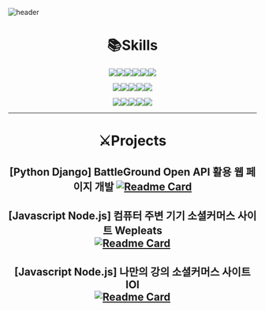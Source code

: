 ![header](https://capsule-render.vercel.app/api?type=waving&color=auto&height=270&section=header&text=Jungwoo&nbsp;Wi&fontSize=90&fontAlign=50&fontAlignY=40)

<div align="center">
  
# 📚Skills
  
<img src="https://img.shields.io/badge/javascript-F7DF1E.svg?style=for-the-badge&logo=javascript&logoColor=black" /><img src="https://img.shields.io/badge/node.js-339933?style=for-the-badge&logo=Node.js&logoColor=white"><img src="https://img.shields.io/badge/html5-E34F26?style=for-the-badge&logo=html5&logoColor=white"><img src="https://img.shields.io/badge/css-1572B6?style=for-the-badge&logo=css3&logoColor=white"><img src="https://img.shields.io/badge/express-000000?style=for-the-badge&logo=express&logoColor=white"><img src="https://img.shields.io/badge/jquery-0769AD?style=for-the-badge&logo=jquery&logoColor=white">
<br>

<img src="https://img.shields.io/badge/python-3776AB?style=for-the-badge&logo=python&logoColor=white"><img src="https://img.shields.io/badge/django-092E20?style=for-the-badge&logo=django&logoColor=white"><img src="https://img.shields.io/badge/pandas-150458?style=for-the-badge&logo=pandas&logoColor=white"><img src="https://img.shields.io/badge/nginx-009639?style=for-the-badge&logo=nginx&logoColor=white"><img src="https://img.shields.io/badge/gunicorn-499848?style=for-the-badge&logo=gunicorn&logoColor=white">
<br>

<img src="https://img.shields.io/badge/mysql-4479A1?style=for-the-badge&logo=mysql&logoColor=white"><img src="https://img.shields.io/badge/git-F05032?style=for-the-badge&logo=git&logoColor=white"><img src="https://img.shields.io/badge/github-181717?style=for-the-badge&logo=github&logoColor=white"><img src="https://img.shields.io/badge/aws-232F3E?style=for-the-badge&logo=amazonaws&logoColor=white"><img src="https://img.shields.io/badge/docker-2496ED?style=for-the-badge&logo=docker&logoColor=white">
<br>

---

# ⚔️Projects
## [Python Django] BattleGround Open API 활용 웹 페이지 개발  [![Readme Card](https://github-readme-stats.vercel.app/api/pin/?username=nbac406&repo=battleGround)](https://github.com/nbac406/battleGround)

## [Javascript Node.js] 컴퓨터 주변 기기 소셜커머스 사이트 Wepleats<br>  [![Readme Card](https://github-readme-stats.vercel.app/api/pin/?username=wecode-bootcamp-korea&repo=37-1st-WePleats-backend)](https://github.com/wecode-bootcamp-korea/37-1st-WePleats-backend)

## [Javascript Node.js] 나만의 강의 소셜커머스 사이트 IOI<br>  [![Readme Card](https://github-readme-stats.vercel.app/api/pin/?username=wecode-bootcamp-korea&repo=37-2nd-IOI-backend)](https://github.com/wecode-bootcamp-korea/37-2nd-IOI-backend)

</div>
